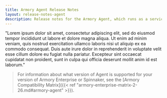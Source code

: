 ```yaml
---
title: Armory Agent Release Notes
layout: release-notes-agent
description: Release notes for the Armory Agent, which runs as a service and keeps track of your Kubernetes cluster. It works together with the Agent Plugin.
---
```


"Lorem ipsum dolor sit amet, consectetur adipiscing elit, sed do eiusmod tempor incididunt ut labore et dolore magna aliqua. Ut enim ad minim veniam, quis nostrud exercitation ullamco laboris nisi ut aliquip ex ea commodo consequat. Duis aute irure dolor in reprehenderit in voluptate velit esse cillum dolore eu fugiat nulla pariatur. Excepteur sint occaecat cupidatat non proident, sunt in culpa qui officia deserunt mollit anim id est laborum."

> For information about what version of Agent is supported for your version of Armory Enterprise or Spinnaker, see the [Armory Compatibility Matrix]({{< ref "armory-enterprise-matrix-2-26.md#armory-agent" >}}).